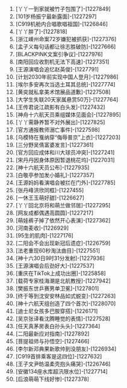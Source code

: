 
1. [丫丫一到家就被竹子包围了]-[1227849]
1. [101岁杨振宁最新露面]-[1227297]
1. [C919机舱内合唱歌唱祖国]-[1226846]
1. [丫丫胖了]-[1227818]
1. [浙江嵊州命案72岁嫌犯被抓获]-[1227376]
1. [孟子义每句话都让徐志胜破防]-[1227666]
1. [BLACKPINK文案引争议]-[1227976]
1. [南阳回应收割机无法下高速]-[1227351]
1. [王源演唱会追忆赵英俊]-[1227791]
1. [计划2030年前实现中国人登月]-[1227986]
1. [埃尔多安再次当选土耳其总统]-[1227774]
1. [黄奕就私拿美术馆展品道歉]-[1227508]
1. [大学生失联20天家属悬赏50万]-[1227764]
1. [王传君说江疏影有白头发]-[1227432]
1. [神舟十六航天员乘组媒体见面会]-[1227895]
1. [丫丫需静养暂不对外展出]-[1227825]
1. [官方通报教师溺亡事件]-[1227598]
1. [乌模特在戛纳穿“侮辱普京”上衣]-[1227203]
1. [三分野吴倩富婆发言]-[1227361]
1. [官方回应成体和川大球员冲突]-[1227241]
1. [宋丹丹因身体原因暂退桃花坞]-[1227031]
1. [神十六航天员公布]-[1227935]
1. [白敬亭参加发小婚礼]-[1227357]
1. [王源妈妈看演唱会被拦在门外]-[1227785]
1. [张丹峰洪欣同框]-[1227455]
1. [一休王玉萌好甜]-[1226627]
1. [丫丫回北京将和萌兰做邻居]-[1227295]
1. [网友成都偶遇高圆圆]-[1227217]
1. [萌娃裤子掉了依然开心表演]-[1227362]
1. [河南麦收]-[1226929]
1. [95生的肌肉]-[1227176]
1. [二阳会不会出现新冠后遗症]-[1226759]
1. [法老重现60秒淘汰曲目]-[1227551]
1. [神十六30日9时31分发射]-[1227936]
1. [王源演唱会后劲好大]-[1227537]
1. [重庆在TikTok上成功出圈]-[1225858]
1. [载荷专家桂海潮是北航教授]-[1227942]
1. [樊振东世乒赛男单卫冕]-[1227801]
1. [终于等到沈安安林品如式蜕变]-[1227263]
1. [神十六航天组创造了四个首次]-[1228070]
1. [迪士尼女孩多巴胺穿搭]-[1226171]
1. [吴京张译看沈腾睡觉的表情]-[1227528]
1. [任天真茅房表白孙头头]-[1227364]
1. [二阳最新应对指南]-[1227892]
1. [菩提祖师与孙悟空]-[1227466]
1. [李尔新邓典果新歌帅到没朋友]-[1226934]
1. [C919首排乘客是这四位]-[1227632]
1. [王子文尹昉温柔壳抱头痛哭]-[1226746]
1. [安徽134座水库超汛限水位]-[1227714]
1. [后浪萌萌下线好惨]-[1227378]